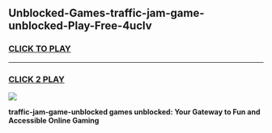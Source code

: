 
## Unblocked-Games-traffic-jam-game-unblocked-Play-Free-4uclv
<h3>
<a href="https://premium76.site?title=traffic-jam-game-unblocked&ref=23A">CLICK TO PLAY</a></h3>
<hr>

<h3>
<a href="https://premium76.site?title=traffic-jam-game-unblocked&ref=23A">CLICK 2 PLAY</a>
  
</h3>

<a href="https://premium76.site?title=traffic-jam-game-unblocked&ref=23A"><img src="https://clearcache.store/games.png"></a>


**traffic-jam-game-unblocked games unblocked: Your Gateway to Fun and Accessible Online Gaming**
